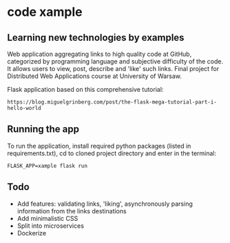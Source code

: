 # code xample

## Learning new technologies by examples

Web application aggregating links to high quality code at GitHub, categorized by programming language and subjective difficulty of the code. It allows users to view, post, describe and 'like' such links. Final project for Distributed Web Applications course at University of Warsaw.

Flask application based on this comprehensive tutorial:
```
https://blog.miguelgrinberg.com/post/the-flask-mega-tutorial-part-i-hello-world
```
## Running the app

To run the application, install required python packages (listed in requirements.txt), cd to cloned project directory and enter in the terminal:
```
FLASK_APP=xample flask run
```

## Todo

* Add features: validating links, 'liking', asynchronously parsing information from the links destinations 
* Add minimalistic CSS
* Split into microservices
* Dockerize